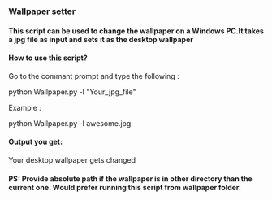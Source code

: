 ### Wallpaper setter


#### This script can be used to change the wallpaper on  a **Windows PC**.It takes a jpg file as input and sets it as the desktop wallpaper

#### How to use this script?

Go to the commant prompt and type the following :

python Wallpaper.py -l "Your_jpg_file"

Example :

python Wallpaper.py -l awesome.jpg

#### Output you get:

Your desktop wallpaper gets changed

#### PS: Provide absolute path if the wallpaper is in other directory than the current one. Would prefer running this script from wallpaper folder.